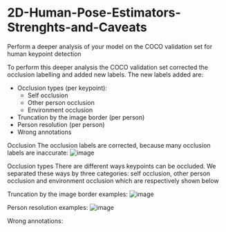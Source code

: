 # 2D-Human-Pose-Estimators-Strenghts-and-Caveats
Perform a deeper analysis of your model on the COCO validation set for human keypoint detection

To perform this deeper analysis the COCO validation set corrected the occlusion labelling and added new labels. The new labels added are:
- Occlusion types (per keypoint):
  - Self occlusion
  - Other person occlusion
  - Environment occlusion
- Truncation by the image border (per person)
- Person resolution (per person)
- Wrong annotations

Occlusion
The occlusion labels are corrected, because many occlusion labels are inaccurate:
![image](https://user-images.githubusercontent.com/63635825/174550627-655c1f68-94ff-4082-8ecc-f2267b36bfba.png)

Occlusion types
There are different ways keypoints can be occluded. We separated these ways by three categories: self occlusion, other person occlusion and environment occlusion which are respectively shown below

Truncation by the image border examples:
![image](https://user-images.githubusercontent.com/63635825/174556198-6838f68e-d00c-4dc4-8432-adb1065470bb.png)

Person resolution examples:
![image](https://user-images.githubusercontent.com/63635825/174557078-ce219797-2ff4-4cae-85c2-903dc7925292.png)

Wrong annotations:

